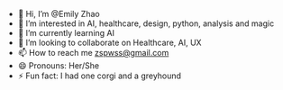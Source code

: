 - 👋 Hi, I’m @Emily Zhao
- 👀 I’m interested in AI, healthcare, design, python, analysis and magic
- 🌱 I’m currently learning AI
- 💞️ I’m looking to collaborate on Healthcare, AI, UX
- 📫 How to reach me zspwss@gmail.com
- 😄 Pronouns: Her/She
- ⚡ Fun fact: I had one corgi and a greyhound

<!---
JoshPing/JoshPing is a ✨ special ✨ repository because its `README.md` (this file) appears on your GitHub profile.
You can click the Preview link to take a look at your changes.
--->
